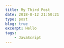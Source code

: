 ```yaml
---
title: My Third Post
date: 2018-8-12 21:50:21
type: post
blog: true
excerpt: Hello
tags:
    - JavaScript
---
```

